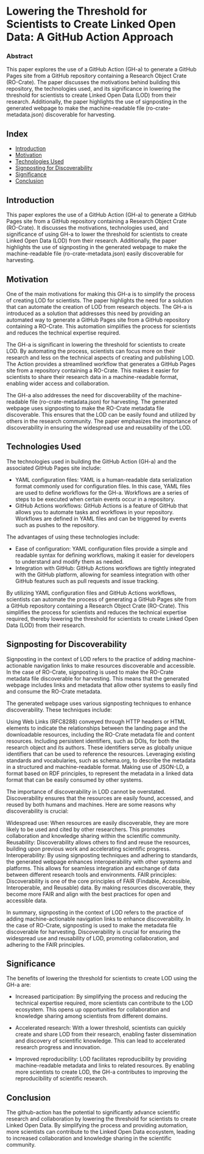 # Lowering the Threshold for Scientists to Create Linked Open Data: A GitHub Action Approach

### Abstract

This paper explores the use of a GitHub Action (GH-a) to generate a GitHub Pages site from a GitHub repository containing a Research Object Crate (RO-Crate). The paper discusses the motivations behind building this repository, the technologies used, and its significance in lowering the threshold for scientists to create Linked Open Data (LOD) from their research. Additionally, the paper highlights the use of signposting in the generated webpage to make the machine-readable file (ro-crate-metadata.json) discoverable for harvesting.

## Index

* [Introduction](#introduction)
* [Motivation](#motivation)
* [Technologies Used](#technologies-used)
* [Signposting for Discoverability](#signposting-for-discoverability)
* [Significance](#significance)
* [Conclusion](#conclusion)

## Introduction

This paper explores the use of a GitHub Action (GH-a) to generate a GitHub Pages site from a GitHub repository containing a Research Object Crate (RO-Crate). It discusses the motivations, technologies used, and significance of using GH-a to lower the threshold for scientists to create Linked Open Data (LOD) from their research. Additionally, the paper highlights the use of signposting in the generated webpage to make the machine-readable file (ro-crate-metadata.json) easily discoverable for harvesting.

## Motivation

One of the main motivations for making this GH-a is to simplify the process of creating LOD for scientists. The paper highlights the need for a solution that can automate the creation of LOD from research objects. The GH-a is introduced as a solution that addresses this need by providing an automated way to generate a GitHub Pages site from a GitHub repository containing a RO-Crate. This automation simplifies the process for scientists and reduces the technical expertise required.

The GH-a is significant in lowering the threshold for scientists to create LOD. By automating the process, scientists can focus more on their research and less on the technical aspects of creating and publishing LOD. The Action provides a streamlined workflow that generates a GitHub Pages site from a repository containing a RO-Crate. This makes it easier for scientists to share their research data in a machine-readable format, enabling wider access and collaboration.

The GH-a also addresses the need for discoverability of the machine-readable file (ro-crate-metadata.json) for harvesting. The generated webpage uses signposting to make the RO-Crate metadata file discoverable. This ensures that the LOD can be easily found and utilized by others in the research community. The paper emphasizes the importance of discoverability in ensuring the widespread use and reusability of the LOD.

## Technologies Used

The technologies used in building the GitHub Action (GH-a) and the associated GitHub Pages site include:

* YAML configuration files: YAML is a human-readable data serialization format commonly used for configuration files. In this case, YAML files are used to define workflows for the GH-a. Workflows are a series of steps to be executed when certain events occur in a repository.
* GitHub Actions workflows: GitHub Actions is a feature of GitHub that allows you to automate tasks and workflows in your repository. Workflows are defined in YAML files and can be triggered by events such as pushes to the repository.

The advantages of using these technologies include:

* Ease of configuration: YAML configuration files provide a simple and readable syntax for defining workflows, making it easier for developers to understand and modify them as needed.
* Integration with GitHub: GitHub Actions workflows are tightly integrated with the GitHub platform, allowing for seamless integration with other GitHub features such as pull requests and issue tracking.

By utilizing YAML configuration files and GitHub Actions workflows, scientists can automate the process of generating a GitHub Pages site from a GitHub repository containing a Research Object Crate (RO-Crate). This simplifies the process for scientists and reduces the technical expertise required, thereby lowering the threshold for scientists to create Linked Open Data (LOD) from their research.

## Signposting for Discoverability

Signposting in the context of LOD refers to the practice of adding machine-actionable navigation links to make resources discoverable and accessible. In the case of RO-Crate, signposting is used to make the RO-Crate metadata file discoverable for harvesting. This means that the generated webpage includes links and metadata that allow other systems to easily find and consume the RO-Crate metadata.

The generated webpage uses various signposting techniques to enhance discoverability. These techniques include:

Using Web Links (RFC8288) conveyed through HTTP headers or HTML <link> elements to indicate the relationships between the landing page and the downloadable resources, including the RO-Crate metadata file and content resources.
Including persistent identifiers, such as DOIs, for both the research object and its authors. These identifiers serve as globally unique identifiers that can be used to reference the resources.
Leveraging existing standards and vocabularies, such as schema.org, to describe the metadata in a structured and machine-readable format.
Making use of JSON-LD, a format based on RDF principles, to represent the metadata in a linked data format that can be easily consumed by other systems.

The importance of discoverability in LOD cannot be overstated. Discoverability ensures that the resources are easily found, accessed, and reused by both humans and machines. Here are some reasons why discoverability is crucial:

Widespread use: When resources are easily discoverable, they are more likely to be used and cited by other researchers. This promotes collaboration and knowledge sharing within the scientific community.
Reusability: Discoverability allows others to find and reuse the resources, building upon previous work and accelerating scientific progress.
Interoperability: By using signposting techniques and adhering to standards, the generated webpage enhances interoperability with other systems and platforms. This allows for seamless integration and exchange of data between different research tools and environments.
FAIR principles: Discoverability is one of the core principles of FAIR (Findable, Accessible, Interoperable, and Reusable) data. By making resources discoverable, they become more FAIR and align with the best practices for open and accessible data.

In summary, signposting in the context of LOD refers to the practice of adding machine-actionable navigation links to enhance discoverability. In the case of RO-Crate, signposting is used to make the metadata file discoverable for harvesting. Discoverability is crucial for ensuring the widespread use and reusability of LOD, promoting collaboration, and adhering to the FAIR principles.

## Significance

The benefits of lowering the threshold for scientists to create LOD using the GH-a are:

* Increased participation: By simplifying the process and reducing the technical expertise required, more scientists can contribute to the LOD ecosystem. This opens up opportunities for collaboration and knowledge sharing among scientists from different domains.

* Accelerated research: With a lower threshold, scientists can quickly create and share LOD from their research, enabling faster dissemination and discovery of scientific knowledge. This can lead to accelerated research progress and innovation.

* Improved reproducibility: LOD facilitates reproducibility by providing machine-readable metadata and links to related resources. By enabling more scientists to create LOD, the GH-a contributes to improving the reproducibility of scientific research.

## Conclusion

The github-action has the potential to significantly advance scientific research and collaboration by lowering the threshold for scientists to create Linked Open Data. By simplifying the process and providing automation, more scientists can contribute to the Linked Open Data ecosystem, leading to increased collaboration and knowledge sharing in the scientific community.
